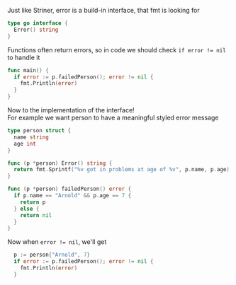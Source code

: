 Just like Striner, error is a build-in interface, that fmt is looking for 
```go
type go interface {
  Error() string
}
```

Functions often return errors, so in code we should check `if error != nil` to handle it

```go
func main() {
  if error := p.failedPerson(); error != nil {
    fmt.Println(error)
  }
}
```

Now to the implementation of the interface!  
For example we want person to have a meaningful styled error message
```go
type person struct {
  name string
  age int
}

func (p *person) Error() string {
  return fmt.Sprintf("%v got in problems at age of %v", p.name, p.age)
}

func (p *person) failedPerson() error {
  if p.name == "Arnold" && p.age == 7 {
    return p
  } else {
    return nil
  }
}
```

Now when `error != nil`, we'll get
```go
  p := person{"Arnold", 7}
  if error := p.failedPerson(); error != nil {
    fmt.Println(error)
  }
```
